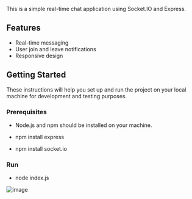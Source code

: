 
This is a simple real-time chat application using Socket.IO and Express.

## Features

- Real-time messaging
- User join and leave notifications
- Responsive design

## Getting Started

These instructions will help you set up and run the project on your local machine for development and testing purposes.

### Prerequisites

- Node.js and npm should be installed on your machine.

- npm install express

- npm install socket.io

### Run

- node index.js




![image](https://github.com/ReFo0/chatapp/assets/77904942/3d17925b-1d0b-44fe-84d2-4cc391499986)

